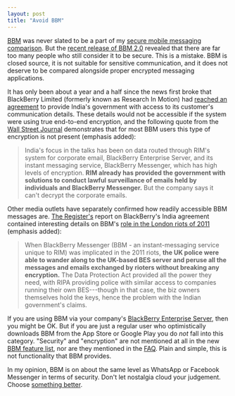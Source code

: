```yaml
---
layout: post
title: "Avoid BBM"
---
```

[BBM](http://www.bbm.com/) was never slated to be a part of my [secure mobile messaging comparison][1]. But the [recent release of BBM 2.0](http://blogs.blackberry.com/2014/02/bbm-2-update/) revealed that there are far too many people who still consider it to be secure. This is a mistake. BBM is closed source, it is not suitable for sensitive communication, and it does not deserve to be compared alongside proper encrypted messaging applications.

It has only been about a year and a half since the news first broke that BlackBerry Limited (formerly known as Research In Motion) had [reached an agreement](http://articles.economictimes.indiatimes.com/2012-08-02/news/33001399_1_blackberry-enterprise-encryption-keys-corporate-emails) to provide India's government with access to its customer's communication details. These details would not be accessible if the system were using true end-to-end encryption, and the following quote from the [Wall Street Journal](http://online.wsj.com/news/articles/SB10000872396390443404004577576614174157698) demonstrates that for most BBM users this type of encryption is not present (emphasis added):

> India's focus in the talks has been on data routed through RIM's system for corporate email, BlackBerry Enterprise Server, and its instant messaging service, BlackBerry Messenger, which has high levels of encryption. **RIM already has provided the government with solutions to conduct lawful surveillance of emails held by individuals and BlackBerry Messenger.** But the company says it can't decrypt the corporate emails. 

Other media outlets have separately confirmed how readily accessible BBM messages are. [The Register's](http://www.theregister.co.uk/) report on BlackBerry's India agreement contained interesting details on BBM's [role in the London riots of 2011](http://www.theregister.co.uk/2012/08/02/rim_keys_india/) (emphasis added):

> When BlackBerry Messenger (BBM - an instant-messaging service unique to RIM) was implicated in the 2011 riots, **the UK police were able to wander along to the UK-based BES server and peruse all the messages and emails exchanged by rioters without breaking any encryption.** The Data Protection Act provided all the power they need, with RIPA providing police with similar access to companies running their own BES---though in that case, the biz owners themselves hold the keys, hence the problem with the Indian government's claims.

If you are using BBM via your company's [BlackBerry Enterprise Server](http://us.blackberry.com/business/software/bes/overview.html), then you might be OK. But if you are just a regular user who optimistically downloads BBM from the App Store or Google Play you do *not* fall into this category. "Security" and "encryption" are not mentioned at all in the new [BBM feature list](http://www.bbm.com/bbm/en/bbm-features.html), nor are they mentioned in the [FAQ](http://www.bbm.com/bbm/en/bbm-faq.html). Plain and simple, this is not functionality that BBM provides.

In my opinion, BBM is on about the same level as WhatsApp or Facebook Messenger in terms of security. Don't let nostalgia cloud your judgement. Choose [something better][1].

[1]: /2014/02/fighting-dishfire-the-state-of-mobile-cross-platform-encrypted-messaging/
